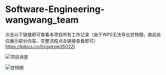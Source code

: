 # Software-Engineering-wangwang_team

点击以下链接即可查看本项目所有工作记录（由于WPS无法导出甘特图，故此处仅展示部分内容，完整流程点击链接查看即可）
https://kdocs.cn/l/cgxksw35O2ZI

![项目进度](https://github.com/hugbob/Software-Engineering-wangwang_team/assets/162096697/aa8df241-93dd-4f91-81f5-bd8d8441271b)

![甘特图](https://github.com/hugbob/Software-Engineering-wangwang_team/assets/162096697/10f4aaf9-6f08-42d9-9521-5da51100566a)
